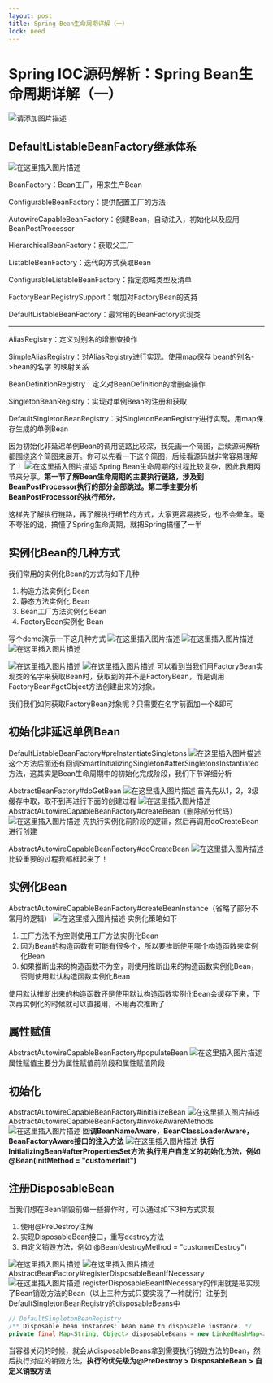 ```yaml
---
layout: post
title: Spring Bean生命周期详解（一）
lock: need
---
```


# Spring IOC源码解析：Spring Bean生命周期详解（一）
![请添加图片描述](https://i-blog.csdnimg.cn/blog_migrate/f394262deadd1044b261738f77fbcb31.jpeg)
## DefaultListableBeanFactory继承体系
![在这里插入图片描述](https://i-blog.csdnimg.cn/blog_migrate/020445dfb5f9ff42dc80c99e5358e9ef.png)

BeanFactory：Bean工厂，用来生产Bean

ConfigurableBeanFactory：提供配置工厂的方法

AutowireCapableBeanFactory：创建Bean，自动注入，初始化以及应用BeanPostProcessor

HierarchicalBeanFactory：获取父工厂

ListableBeanFactory：迭代的方式获取Bean

ConfigurableListableBeanFactory：指定忽略类型及清单

FactoryBeanRegistrySupport：增加对FactoryBean的支持

DefaultListableBeanFactory：最常用的BeanFactory实现类

---

AliasRegistry：定义对别名的增删查操作

SimpleAliasRegistry：对AliasRegistry进行实现。使用map保存 bean的别名->bean的名字 的映射关系

BeanDefinitionRegistry：定义对BeanDefinition的增删查操作

SingletonBeanRegistry：实现对单例Bean的注册和获取

DefaultSingletonBeanRegistry：对SingletonBeanRegistry进行实现。用map保存生成的单例Bean

因为初始化非延迟单例Bean的调用链路比较深，我先画一个简图，后续源码解析都围绕这个简图来展开。你可以先看一下这个简图，后续看源码就非常容易理解了！
![在这里插入图片描述](https://i-blog.csdnimg.cn/blog_migrate/4e5a6f3f206d270bc572caccf8d4a3df.png)
Spring Bean生命周期的过程比较复杂，因此我用两节来分享。**第一节了解Bean生命周期的主要执行链路，涉及到BeanPostProcessor执行的部分全部跳过。第二季主要分析BeanPostProcessor的执行部分。**

这样先了解执行链路，再了解执行细节的方式，大家更容易接受，也不会晕车。毫不夸张的说，搞懂了Spring生命周期，就把Spring搞懂了一半
## 实例化Bean的几种方式
我们常用的实例化Bean的方式有如下几种

1. 构造方法实例化 Bean
2. 静态方法实例化 Bean
3. Bean工厂方法实例化 Bean
4. FactoryBean实例化 Bean

写个demo演示一下这几种方式
![在这里插入图片描述](https://i-blog.csdnimg.cn/blog_migrate/e8ee002bc17c52ee85a0f89759e27945.png)
![在这里插入图片描述](https://i-blog.csdnimg.cn/blog_migrate/c66578ef438d0d025148200a77dbb554.png)
![在这里插入图片描述](https://i-blog.csdnimg.cn/blog_migrate/963546b4785e5bf4b41bf7912410f552.png)

![在这里插入图片描述](https://i-blog.csdnimg.cn/blog_migrate/cbf67744e13e8d983e617ee1dea8e209.png)
![在这里插入图片描述](https://i-blog.csdnimg.cn/blog_migrate/98eb2b45209de5f48a72b5702ab26dc2.png)
可以看到当我们用FactoryBean实现类的名字来获取Bean时，获取到的并不是FactoryBean，而是调用FactoryBean#getObject方法创建出来的对象。

我们我们如何获取FactoryBean对象呢？只需要在名字前面加一个&即可
## 初始化非延迟单例Bean
DefaultListableBeanFactory#preInstantiateSingletons
![在这里插入图片描述](https://i-blog.csdnimg.cn/blog_migrate/e5dc30ded35d210df66044d020c7e2ba.png)
这个方法后面还有回调SmartInitializingSingleton#afterSingletonsInstantiated方法，这其实是Bean生命周期中的初始化完成阶段，我们下节详细分析

AbstractBeanFactory#doGetBean
![在这里插入图片描述](https://i-blog.csdnimg.cn/blog_migrate/6fd025dbed40230d82448226b5f76ac1.png)
首先先从1，2，3级缓存中取，取不到再进行下面的创建过程
![在这里插入图片描述](https://i-blog.csdnimg.cn/blog_migrate/5d2b288663942bb51e0b802ea970bb09.png)
AbstractAutowireCapableBeanFactory#createBean（删除部分代码）
![在这里插入图片描述](https://i-blog.csdnimg.cn/blog_migrate/0e1a3bbeb80cbb5304c1b6b01f27c0af.png)
先执行实例化前阶段的逻辑，然后再调用doCreateBean进行创建

AbstractAutowireCapableBeanFactory#doCreateBean
![在这里插入图片描述](https://i-blog.csdnimg.cn/blog_migrate/1a9cc91855004a87a96151dbb5aadca9.png)
比较重要的过程我都框起来了！
## 实例化Bean
AbstractAutowireCapableBeanFactory#createBeanInstance（省略了部分不常用的逻辑）
![在这里插入图片描述](https://i-blog.csdnimg.cn/blog_migrate/ce58503f2707f9af0d6a716a5793d3e3.png)
实例化策略如下

1. 工厂方法不为空则使用工厂方法实例化Bean
2. 因为Bean的构造函数有可能有很多个，所以要推断使用哪个构造函数来实例化Bean
3. 如果推断出来的构造函数不为空，则使用推断出来的构造函数实例化Bean，否则使用默认构造函数实例化Bean

使用默认推断出来的构造函数还是使用默认构造函数实例化Bean会缓存下来，下次再实例化的时候就可以直接用，不用再次推断了

## 属性赋值
AbstractAutowireCapableBeanFactory#populateBean
![在这里插入图片描述](https://i-blog.csdnimg.cn/blog_migrate/7307c6317547488e2b5cf26818cd1bc2.png)
属性赋值主要分为属性赋值前阶段和属性赋值阶段
## 初始化
AbstractAutowireCapableBeanFactory#initializeBean
![在这里插入图片描述](https://i-blog.csdnimg.cn/blog_migrate/5bc6bb374a7ef790912921601cf56674.png)
AbstractAutowireCapableBeanFactory#invokeAwareMethods
![在这里插入图片描述](https://i-blog.csdnimg.cn/blog_migrate/59fe618a75eb50d36848784ed5e4c4fd.png)
**回调BeanNameAware，BeanClassLoaderAware，BeanFactoryAware接口的注入方法**
![在这里插入图片描述](https://i-blog.csdnimg.cn/blog_migrate/a9bd06a0e2523661727799d7fd310a10.png)
**执行InitializingBean#afterPropertiesSet方法
执行用户自定义的初始化方法，例如@Bean(initMethod = "customerInit")**
## 注册DisposableBean
当我们想在Bean销毁前做一些操作时，可以通过如下3种方式实现

1. 使用@PreDestroy注解
2. 实现DisposableBean接口，重写destroy方法
3. 自定义销毁方法，例如 @Bean(destroyMethod = "customerDestroy")

![在这里插入图片描述](https://i-blog.csdnimg.cn/blog_migrate/da5b4d4848d60b17d160d793209eb963.png)
![在这里插入图片描述](https://i-blog.csdnimg.cn/blog_migrate/b7530e12c687af13e7fac67848f20c40.png)
AbstractBeanFactory#registerDisposableBeanIfNecessary
![在这里插入图片描述](https://i-blog.csdnimg.cn/blog_migrate/7a892b2ea45e659fe708ccdefed397f8.png)
registerDisposableBeanIfNecessary的作用就是把实现了Bean销毁方法的Bean（以上三种方式只要实现了一种就行）注册到DefaultSingletonBeanRegistry的disposableBeans中

```java
// DefaultSingletonBeanRegistry
/** Disposable bean instances: bean name to disposable instance. */
private final Map<String, Object> disposableBeans = new LinkedHashMap<>();
```
当容器关闭的时候，就会从disposableBeans拿到需要执行销毁方法的Bean，然后执行对应的销毁方法，**执行的优先级为@PreDestroy > DisposableBean > 自定义销毁方法**